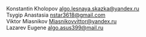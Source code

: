 Konstantin Kholopov algo.lesnaya.skazka@yandex.ru<br>
Tsygip Anastasia nstar3618@gmail.com<br>
Viktor Miasnikov Miasnikovvittor@yandex.ru<br>
Lazarev Eugene algo.asus399@mail.ru<br>

